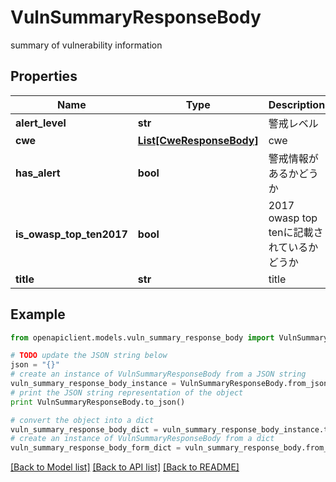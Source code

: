 # VulnSummaryResponseBody

summary of vulnerability information

## Properties
Name | Type | Description | Notes
------------ | ------------- | ------------- | -------------
**alert_level** | **str** | 警戒レベル | [optional] 
**cwe** | [**List[CweResponseBody]**](CweResponseBody.md) | cwe | 
**has_alert** | **bool** | 警戒情報があるかどうか | 
**is_owasp_top_ten2017** | **bool** | 2017 owasp top tenに記載されているかどうか | 
**title** | **str** | title | 

## Example

```python
from openapiclient.models.vuln_summary_response_body import VulnSummaryResponseBody

# TODO update the JSON string below
json = "{}"
# create an instance of VulnSummaryResponseBody from a JSON string
vuln_summary_response_body_instance = VulnSummaryResponseBody.from_json(json)
# print the JSON string representation of the object
print VulnSummaryResponseBody.to_json()

# convert the object into a dict
vuln_summary_response_body_dict = vuln_summary_response_body_instance.to_dict()
# create an instance of VulnSummaryResponseBody from a dict
vuln_summary_response_body_form_dict = vuln_summary_response_body.from_dict(vuln_summary_response_body_dict)
```
[[Back to Model list]](../README.md#documentation-for-models) [[Back to API list]](../README.md#documentation-for-api-endpoints) [[Back to README]](../README.md)


